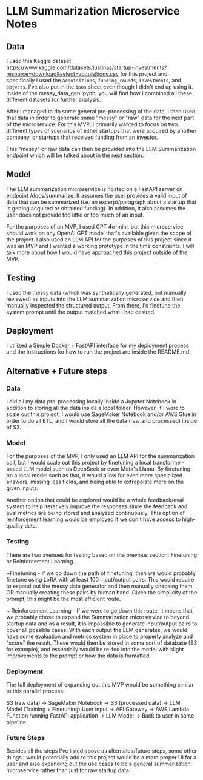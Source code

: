 # LLM Summarization Microservice Notes

## Data

I used this Kaggle dataset: https://www.kaggle.com/datasets/justinas/startup-investments?resource=download&select=acquisitions.csv for this project and specifically I used the `acquisitions`, `funding_rounds`, `investments`, and `objects`. I've also put in the `ipos` sheet even though I didn't end up using it. Inside of the messy_data_gen.ipynb, you will find how I combined all these different datasets for further analysis.

After I managed to do some general pre-processing of the data, I then used that data in order to generate some "messy" or "raw" data for the next part of the microservice. For this MVP, I primarily wanted to focus on two different types of scenarios of either startups that were acquired by another company, or startups that received funding from an investor.

This "messy" or raw data can then be provided into the LLM Summarization endpoint which will be talked about in the next section.

## Model

The LLM summarization microservice is hosted on a FastAPI server on endpoint /docs/summarize. It assumes the user provides a valid input of data that can be summarized (i.e. an excerpt/paragraph about a startup that is getting acquired or obtained funding). In addition, it also assumes the user does not provide too little or too much of an input.

For the purposes of an MVP, I used GPT 4o-mini, but this microservice should work on any OpenAI GPT model that's available given the scope of the project. I also used an LLM API for the purposes of this project since it was an MVP and I wanted a working prototype in the time constraints. I will talk more about how I would have approached this project outside of the MVP.

## Testing

I used the messy data (which was synthetically generated, but manually reviewed) as inputs into the LLM summarization microservice and then manually inspected the structured output. From there, I'd finetune the system prompt until the output matched what I had desired.

## Deployment

I utilized a Simple Docker + FastAPI interface for my deployment process and the instructions for how to run the project are inside the README.md. 

## Alternative + Future steps

### Data

I did all my data pre-processing locally inside a Jupyter Notebook in addition to storing all the data inside a local folder. However, if I were to scale out this project, I would use SageMaker Notebook and/or AWS Glue in order to do all ETL, and I would store all the data (raw and processed) inside of S3.

### Model

For the purposes of the MVP, I only used an LLM API for the summarization call, but I would scale out this project by finetuning a local transformer-based LLM model such as DeepSeek or even Meta's Llama. By finetuning on a local model such as that, it would allow for even more specialized answers, missing less fields, and being able to extrapolate more on the given inputs.

Another option that could be explored would be a whole feedback/eval system to help iteratively improve the responses since the feedback and eval metrics are being stored and analyzed continuously. This option of reinforcement learning would be employed if we don't have access to high-quality data.

### Testing

There are two avenues for testing based on the previous section: Finetuning or Reinforcement Learning.

~Finetuning - If we go down the path of finetuning, then we would probably finetune using LoRA with at least 100 input/output pairs. This would require to expand out the messy data generator and then manually checking them OR manually creating these pairs by human hand. Given the simplicity of the prompt, this might be the most efficient route.

~ Reinforcement Learning - If we were to go down this route, it means that we probably chose to expand the Summarization microservice to beyond startup data and as a result, it is impossible to generate input/output pairs to cover all possible cases. With each output the LLM generates, we would have some evaluation and metrics system in place to properly analyze and "score" the result. These would then be stored in some sort of database (S3 for example), and essentially would be re-fed into the model with slight improvements to the prompt or how the data is formatted.

### Deployment

The full deployment of expanding out this MVP would be something similar to this parallel process:

S3 (raw data) -> SageMaker Notebook -> S3 (processed data) -> LLM Model (Training + Finetuning)
User input -> API Gateway -> AWS Lambda Function running FastAPI application -> LLM Model -> Back to user in same pipeline

### Future Steps

Besides all the steps I've listed above as alternates/future steps, some other things I would potentially add to this project would be a more proper UI for a user and also expanding out the use cases to be a general summarization microservice rather than just for raw startup data.
